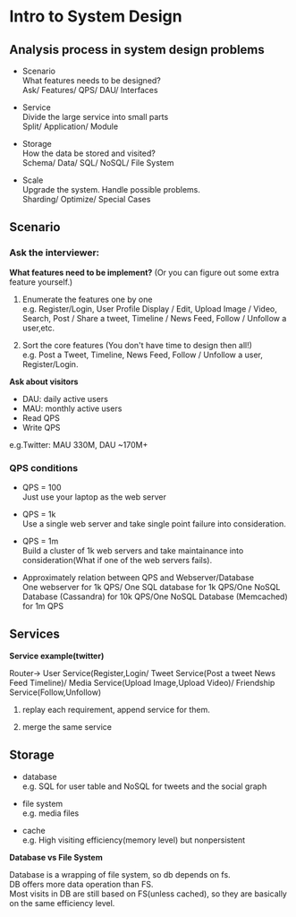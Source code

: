# Intro to System Design

## Analysis process in system design problems

- Scenario <br>
What features needs to be designed?<br>
Ask/ Features/ QPS/ DAU/ Interfaces

- Service <br>
Divide the large service into small parts<br>
Split/ Application/ Module

- Storage <br>
How the data be stored and visited?<br>
Schema/ Data/ SQL/ NoSQL/ File System

- Scale <br>
Upgrade the system. Handle possible problems.<br>
Sharding/ Optimize/ Special Cases

## Scenario

### Ask the interviewer: <br>
**What features need to be implement?** (Or you can figure out some extra feature yourself.)<br>

1. Enumerate the features one by one<br>
e.g. Register/Login, User Profile Display / Edit, Upload Image / Video, Search, Post / Share a tweet, Timeline / News Feed, Follow / Unfollow a user,etc.

2. Sort the core features (You don't have time to design then all!)<br>
e.g. Post a Tweet, Timeline, News Feed, Follow / Unfollow a user, Register/Login.<br>

**Ask about visitors** 

- DAU: daily active users
- MAU: monthly active users
- Read QPS
- Write QPS<br>

e.g.Twitter: MAU 330M, DAU ~170M+ <br>

### QPS conditions
- QPS = 100 <br>
Just use your laptop as the web server

- QPS = 1k <br>
Use a single web server and take single point failure into consideration.

- QPS = 1m <br>
Build a cluster of 1k web servers and take maintainance into consideration(What if one of the web servers fails).

- Approximately relation between QPS and Webserver/Database <br>
One webserver for 1k QPS/ One SQL database for 1k QPS/One NoSQL Database (Cassandra) for 10k QPS/One NoSQL Database (Memcached) for 1m QPS



## Services<br>


**Service example(twitter)**<br>

Router-> User Service(Register,Login/ Tweet Service(Post a tweet News Feed Timeline)/  Media Service(Upload Image,Upload Video)/ Friendship Service(Follow,Unfollow)

1. replay each requirement, append service for them.

2. merge the same service

## Storage 

- database<br>
e.g. SQL for user table and NoSQL for tweets and the social graph

- file system<br>
e.g. media files

- cache<br>
e.g. High visiting efficiency(memory level) but nonpersistent

**Database vs File System** <br>

Database is a wrapping of file system, so db depends on fs.<br>
DB offers more data operation than FS.<br>
Most visits in DB are still based on FS(unless cached), so they are basically on the same efficiency level. 























